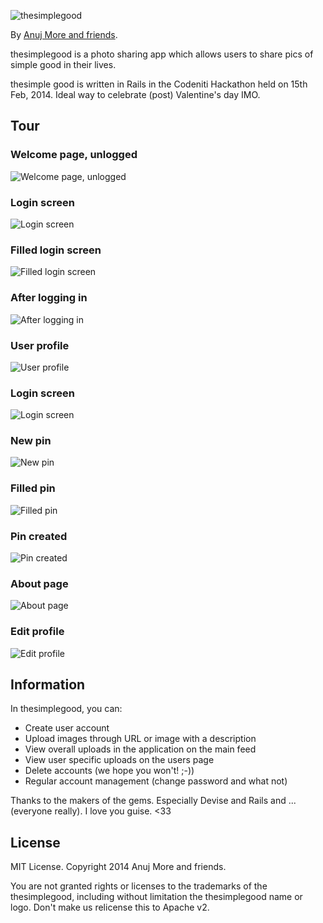 ![thesimplegood](http://www.thesimplegood.com/assets/img/logo-globe.png)

By [Anuj More and friends](http://execat.github.io/).

thesimplegood is a photo sharing app which allows users to share pics of simple good in their lives.

thesimple good is written in Rails in the Codeniti Hackathon held on 15th Feb, 2014. Ideal way to celebrate (post) Valentine's day IMO.

## Tour

### Welcome page, unlogged
![Welcome page, unlogged](http://i.imgur.com/BkgQNbn.png)

### Login screen
![Login screen](http://i.imgur.com/Ru1w66J.png)

### Filled login screen
![Filled login screen](http://i.imgur.com/hJa1m11.png)

### After logging in
![After logging in](http://i.imgur.com/09qOGS9.png)

### User profile
![User profile](http://i.imgur.com/ErzMnf3.png)

### Login screen
![Login screen](http://i.imgur.com/DhtLAAY.png)

### New pin
![New pin](http://i.imgur.com/Swal7eR.png)

### Filled pin
![Filled pin](http://i.imgur.com/gK2iPgh.png)

### Pin created
![Pin created](http://i.imgur.com/QErSZBX.png)

### About page
![About page](http://i.imgur.com/GzuLJxo.png)

### Edit profile
![Edit profile](http://i.imgur.com/KQM8jNF.png)

## Information

In thesimplegood, you can:

* Create user account
* Upload images through URL or image with a description
* View overall uploads in the application on the main feed
* View user specific uploads on the users page
* Delete accounts (we hope you won't! ;-))
* Regular account management (change password and what not)

Thanks to the makers of the gems. Especially Devise and Rails and ... (everyone really). I love you guise. <33

## License

MIT License. Copyright 2014 Anuj More and friends.

You are not granted rights or licenses to the trademarks of the thesimplegood, including without limitation the thesimplegood name or logo. Don't make us relicense this to Apache v2.
